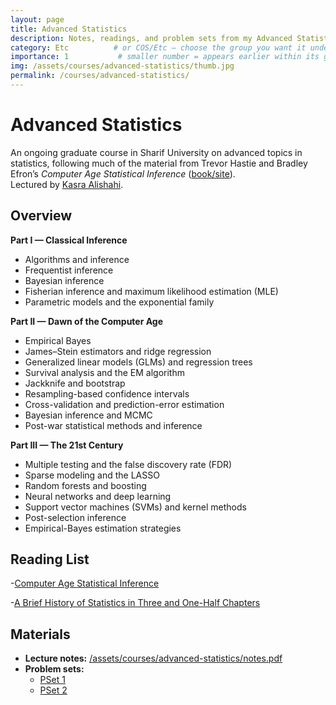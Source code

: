 ```yaml
---
layout: page
title: Advanced Statistics
description: Notes, readings, and problem sets from my Advanced Statistics course.
category: Etc          # or COS/Etc — choose the group you want it under
importance: 1           # smaller number = appears earlier within its group
img: /assets/courses/advanced-statistics/thumb.jpg
permalink: /courses/advanced-statistics/
---
```


# Advanced Statistics
An ongoing graduate course in Sharif University on advanced topics in statistics, following much of the material from Trevor Hastie and Bradley Efron’s *Computer Age Statistical Inference* ([book/site](https://hastie.su.domains/CASI/)).  
Lectured by [Kasra Alishahi](https://www.researchgate.net/profile/Kasra-Alishahi).
## Overview

**Part I — Classical Inference**
- Algorithms and inference  
- Frequentist inference  
- Bayesian inference  
- Fisherian inference and maximum likelihood estimation (MLE)  
- Parametric models and the exponential family  

**Part II — Dawn of the Computer Age**
- Empirical Bayes  
- James–Stein estimators and ridge regression  
- Generalized linear models (GLMs) and regression trees  
- Survival analysis and the EM algorithm  
- Jackknife and bootstrap  
- Resampling-based confidence intervals  
- Cross-validation and prediction-error estimation  
- Bayesian inference and MCMC  
- Post-war statistical methods and inference  

**Part III — The 21st Century**
- Multiple testing and the false discovery rate (FDR)  
- Sparse modeling and the LASSO  
- Random forests and boosting  
- Neural networks and deep learning  
- Support vector machines (SVMs) and kernel methods  
- Post-selection inference  
- Empirical-Bayes estimation strategies  

## Reading List
-[Computer Age Statistical Inference](https://hastie.su.domains/CASI/index.html)

-[A Brief History of Statistics in Three and One-Half Chapters](https://www.maths.tcd.ie/~donmoore/project/project/Write%20up/final!!!/final_draft/brief%20history%20statistics.pdf)

## Materials
- **Lecture notes:** [/assets/courses/advanced-statistics/notes.pdf](/assets/courses/advanced-statistics/notes.pdf)
- **Problem sets:**
  - [PSet 1](/assets/courses/advanced-statistics/pset1.pdf)
  - [PSet 2](/assets/courses/advanced-statistics/pset2.pdf)
